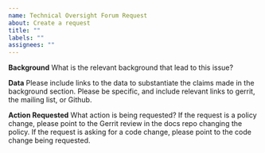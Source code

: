 ```yaml
---
name: Technical Oversight Forum Request
about: Create a request
title: ""
labels: ""
assignees: ""
---
```


**Background** What is the relevant background that lead to this issue?

**Data** Please include links to the data to substantiate the claims made in the
background section.  Please be specific, and include relevant links to gerrit,
the mailing list, or Github.

**Action Requested** What action is being requested?  If the request is a policy
change, please point to the Gerrit review in the docs repo changing the policy.
If the request is asking for a code change, please point to the code change
being requested.
